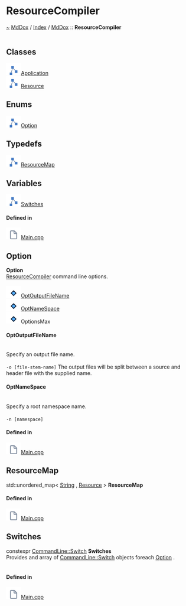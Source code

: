 <a id="resourcecompiler"></a>
<h1>ResourceCompiler</h1>
<a id="namespaceMdDox_1_1ResourceCompiler"></a>
<a href="https://github.com/CharlesCarley/MdDox#~">~</a>
<a href="indexpage.md#mddox">MdDox</a>
<span class="inline-text">/</span>
<a href="index.md#index">Index</a>
<span class="inline-text">/</span>
<a href="namespaceMdDox.md#mddox">MdDox</a>
<span class="inline-text">::</span>
<span class="bold-text"><b>ResourceCompiler</b></span>
<br/>
<br/>
<a id="classes"></a>
<h2>Classes</h2>
<div class="icon-link">
<img src="../images/class.svg"/><a href="classMdDox_1_1ResourceCompiler_1_1Application.md#application">Application</a>
</div>
<div class="icon-link">
<img src="../images/class.svg"/><a href="structMdDox_1_1ResourceCompiler_1_1Resource.md#resource">Resource</a>
</div>
<a id="enums"></a>
<h2>Enums</h2>
<span class="icon-list-item"><a href="#option" class="icon-list-item"><img src="../images/class.svg" class="icon-list-item"/><span class="icon-list-item">Option</span>
</a>
</span>
<br/>
<a id="typedefs"></a>
<h2>Typedefs</h2>
<span class="icon-list-item"><a href="#resourcemap" class="icon-list-item"><img src="../images/class.svg" class="icon-list-item"/><span class="icon-list-item">ResourceMap</span>
</a>
</span>
<br/>
<a id="variables"></a>
<h2>Variables</h2>
<span class="icon-list-item"><a href="#switches" class="icon-list-item"><img src="../images/class.svg" class="icon-list-item"/><span class="icon-list-item">Switches</span>
</a>
</span>
<br/>
<a id="defined-in"></a>
<h4>Defined in</h4>
<span class="icon-list-item"><a href="https://github.com/CharlesCarley/MdDox/blob/master/Tools/ResourceCompiler/Main.cpp#L34" class="icon-list-item"><img src="../images/file.svg" class="icon-list-item"/><span class="icon-list-item">Main.cpp</span>
</a>
</span>
<a id="option"></a>
<h2>Option</h2>
<span class="bold-text"><b>Option</b></span>
<br/>
<a href="namespaceMdDox_1_1ResourceCompiler.md#resourcecompiler">ResourceCompiler</a>
<span class="inline-text"> command line options. </span>
<br/>
<br/>
<span class="icon-list-item"><a href="#optoutputfilename" class="icon-list-item"><img src="../images/enum.svg" class="icon-list-item"/><span class="icon-list-item">OptOutputFileName</span>
</a>
</span>
<br/>
<span class="icon-list-item"><a href="#optnamespace" class="icon-list-item"><img src="../images/enum.svg" class="icon-list-item"/><span class="icon-list-item">OptNameSpace</span>
</a>
</span>
<br/>
<div class="paragraph">
<span class="paragraph"><img src="../images/enum.svg"/><span class="inline-text">OptionsMax</span>
</span>
</div>
<a id="optoutputfilename"></a>
<h4>OptOutputFileName</h4>
<br/>
<span class="inline-text">Specify an output file name. </span>
<br/>
<br/>
<code class="typewriter">-o [file-stem-name]</code>
<span class="inline-text">The output files will be split between a source and header file with the supplied name. </span>
<br/>
<a id="optnamespace"></a>
<h4>OptNameSpace</h4>
<br/>
<span class="inline-text">Specify a root namespace name. </span>
<br/>
<br/>
<code class="typewriter">-n [namespace]</code>
<br/>
<a id="defined-in"></a>
<h4>Defined in</h4>
<span class="icon-list-item"><a href="https://github.com/CharlesCarley/MdDox/blob/master/Tools/ResourceCompiler/Main.cpp#L39" class="icon-list-item"><img src="../images/file.svg" class="icon-list-item"/><span class="icon-list-item">Main.cpp</span>
</a>
</span>
<br/>
<a id="resourcemap"></a>
<h2>ResourceMap</h2>
<span class="inline-text">std::unordered_map&lt; </span>
<a href="namespaceMdDox.md#string">String</a>
<span class="inline-text">, </span>
<a href="structMdDox_1_1ResourceCompiler_1_1Resource.md#resource">Resource</a>
<span class="inline-text"> &gt;</span>
<span class="bold-text"><b>ResourceMap</b></span>
<br/>
<a id="defined-in"></a>
<h4>Defined in</h4>
<span class="icon-list-item"><a href="https://github.com/CharlesCarley/MdDox/blob/master/Tools/ResourceCompiler/Main.cpp#L90" class="icon-list-item"><img src="../images/file.svg" class="icon-list-item"/><span class="icon-list-item">Main.cpp</span>
</a>
</span>
<br/>
<a id="switches"></a>
<h2>Switches</h2>
<span class="inline-text">constexpr </span>
<a href="structMdDox_1_1CommandLine_1_1Switch.md#switch">CommandLine::Switch</a>
<span class="bold-text"><b>Switches</b></span>
<br/>
<span class="inline-text">Provides and array of </span>
<a href="structMdDox_1_1CommandLine_1_1Switch.md#switch">CommandLine::Switch</a>
<span class="inline-text"> objects foreach </span>
<a href="namespaceMdDox_1_1ResourceCompiler.md#option">Option</a>
<span class="inline-text">. </span>
<br/>
<br/>
<a id="defined-in"></a>
<h4>Defined in</h4>
<span class="icon-list-item"><a href="https://github.com/CharlesCarley/MdDox/blob/master/Tools/ResourceCompiler/Main.cpp#L65" class="icon-list-item"><img src="../images/file.svg" class="icon-list-item"/><span class="icon-list-item">Main.cpp</span>
</a>
</span>
<br/>
</div>
</div>
</body>
</html>
